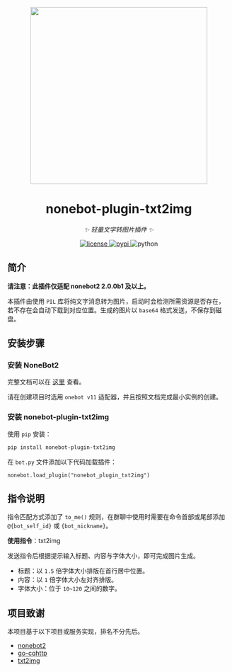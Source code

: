 <!-- markdownlint-disable MD033 MD041-->
<p align="center">
  <img src="https://cdn.jsdelivr.net/gh/mobyw/images@main/Screenshots/nonebot-plugin-txt2img.png" width="400px"/>
</p>

<div align="center">

# nonebot-plugin-txt2img

_✨ 轻量文字转图片插件 ✨_

</div>

<p align="center">
  <a href="https://raw.githubusercontent.com/mobyw/nonebot-plugin-txt2img/master/LICENSE">
    <img src="https://img.shields.io/github/license/mobyw/nonebot-plugin-txt2img.svg" alt="license">
  </a>
  <a href="https://pypi.python.org/pypi/nonebot-plugin-txt2img">
    <img src="https://img.shields.io/pypi/v/nonebot-plugin-txt2img.svg" alt="pypi">
  </a>
  <img src="https://img.shields.io/badge/python-3.7+-blue.svg" alt="python">
</p>

## 简介

**请注意：此插件仅适配 nonebot2 2.0.0b1 及以上。**

本插件由使用 `PIL` 库将纯文字消息转为图片，启动时会检测所需资源是否存在，若不存在会自动下载到对应位置。生成的图片以 `base64` 格式发送，不保存到磁盘。

## 安装步骤

### 安装 NoneBot2

完整文档可以在 [这里](https://v2.nonebot.dev/) 查看。

请在创建项目时选用 `onebot v11` 适配器，并且按照文档完成最小实例的创建。

### 安装 nonebot-plugin-txt2img

使用 `pip` 安装：

```bash
pip install nonebot-plugin-txt2img
```

在 `bot.py` 文件添加以下代码加载插件：

```
nonebot.load_plugin("nonebot_plugin_txt2img")
```

## 指令说明

指令匹配方式添加了 `to_me()` 规则，在群聊中使用时需要在命令首部或尾部添加 `@{bot_self_id}` 或 `{bot_nickname}`。

**使用指令**：txt2img

发送指令后根据提示输入标题、内容与字体大小，即可完成图片生成。

* 标题：以 `1.5` 倍字体大小排版在首行居中位置。
* 内容：以 `1` 倍字体大小左对齐排版。
* 字体大小：位于 `10~120` 之间的数字。

## 项目致谢

本项目基于以下项目或服务实现，排名不分先后。

* [nonebot2](https://github.com/nonebot/nonebot2)
* [go-cqhttp](https://github.com/Mrs4s/go-cqhttp)
* [txt2img](https://github.com/taseikyo/txt2img)
